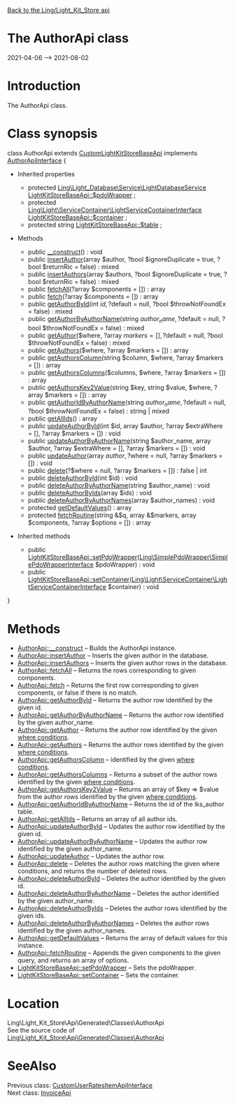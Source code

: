 [Back to the Ling/Light_Kit_Store api](https://github.com/lingtalfi/Light_Kit_Store/blob/master/doc/api/Ling/Light_Kit_Store.md)



The AuthorApi class
================
2021-04-06 --> 2021-08-02






Introduction
============

The AuthorApi class.



Class synopsis
==============


class <span class="pl-k">AuthorApi</span> extends [CustomLightKitStoreBaseApi](https://github.com/lingtalfi/Light_Kit_Store/blob/master/doc/api/Ling/Light_Kit_Store/Api/Custom/Classes/CustomLightKitStoreBaseApi.md) implements [AuthorApiInterface](https://github.com/lingtalfi/Light_Kit_Store/blob/master/doc/api/Ling/Light_Kit_Store/Api/Generated/Interfaces/AuthorApiInterface.md) {

- Inherited properties
    - protected [Ling\Light_Database\Service\LightDatabaseService](https://github.com/lingtalfi/Light_Database/blob/master/doc/api/Ling/Light_Database/Service/LightDatabaseService.md) [LightKitStoreBaseApi::$pdoWrapper](#property-pdoWrapper) ;
    - protected [Ling\Light\ServiceContainer\LightServiceContainerInterface](https://github.com/lingtalfi/Light/blob/master/doc/api/Ling/Light/ServiceContainer/LightServiceContainerInterface.md) [LightKitStoreBaseApi::$container](#property-container) ;
    - protected string [LightKitStoreBaseApi::$table](#property-table) ;

- Methods
    - public [__construct](https://github.com/lingtalfi/Light_Kit_Store/blob/master/doc/api/Ling/Light_Kit_Store/Api/Generated/Classes/AuthorApi/__construct.md)() : void
    - public [insertAuthor](https://github.com/lingtalfi/Light_Kit_Store/blob/master/doc/api/Ling/Light_Kit_Store/Api/Generated/Classes/AuthorApi/insertAuthor.md)(array $author, ?bool $ignoreDuplicate = true, ?bool $returnRic = false) : mixed
    - public [insertAuthors](https://github.com/lingtalfi/Light_Kit_Store/blob/master/doc/api/Ling/Light_Kit_Store/Api/Generated/Classes/AuthorApi/insertAuthors.md)(array $authors, ?bool $ignoreDuplicate = true, ?bool $returnRic = false) : mixed
    - public [fetchAll](https://github.com/lingtalfi/Light_Kit_Store/blob/master/doc/api/Ling/Light_Kit_Store/Api/Generated/Classes/AuthorApi/fetchAll.md)(?array $components = []) : array
    - public [fetch](https://github.com/lingtalfi/Light_Kit_Store/blob/master/doc/api/Ling/Light_Kit_Store/Api/Generated/Classes/AuthorApi/fetch.md)(?array $components = []) : array
    - public [getAuthorById](https://github.com/lingtalfi/Light_Kit_Store/blob/master/doc/api/Ling/Light_Kit_Store/Api/Generated/Classes/AuthorApi/getAuthorById.md)(int $id, ?$default = null, ?bool $throwNotFoundEx = false) : mixed
    - public [getAuthorByAuthorName](https://github.com/lingtalfi/Light_Kit_Store/blob/master/doc/api/Ling/Light_Kit_Store/Api/Generated/Classes/AuthorApi/getAuthorByAuthorName.md)(string $author_name, ?$default = null, ?bool $throwNotFoundEx = false) : mixed
    - public [getAuthor](https://github.com/lingtalfi/Light_Kit_Store/blob/master/doc/api/Ling/Light_Kit_Store/Api/Generated/Classes/AuthorApi/getAuthor.md)($where, ?array $markers = [], ?$default = null, ?bool $throwNotFoundEx = false) : mixed
    - public [getAuthors](https://github.com/lingtalfi/Light_Kit_Store/blob/master/doc/api/Ling/Light_Kit_Store/Api/Generated/Classes/AuthorApi/getAuthors.md)($where, ?array $markers = []) : array
    - public [getAuthorsColumn](https://github.com/lingtalfi/Light_Kit_Store/blob/master/doc/api/Ling/Light_Kit_Store/Api/Generated/Classes/AuthorApi/getAuthorsColumn.md)(string $column, $where, ?array $markers = []) : array
    - public [getAuthorsColumns](https://github.com/lingtalfi/Light_Kit_Store/blob/master/doc/api/Ling/Light_Kit_Store/Api/Generated/Classes/AuthorApi/getAuthorsColumns.md)($columns, $where, ?array $markers = []) : array
    - public [getAuthorsKey2Value](https://github.com/lingtalfi/Light_Kit_Store/blob/master/doc/api/Ling/Light_Kit_Store/Api/Generated/Classes/AuthorApi/getAuthorsKey2Value.md)(string $key, string $value, $where, ?array $markers = []) : array
    - public [getAuthorIdByAuthorName](https://github.com/lingtalfi/Light_Kit_Store/blob/master/doc/api/Ling/Light_Kit_Store/Api/Generated/Classes/AuthorApi/getAuthorIdByAuthorName.md)(string $author_name, ?$default = null, ?bool $throwNotFoundEx = false) : string | mixed
    - public [getAllIds](https://github.com/lingtalfi/Light_Kit_Store/blob/master/doc/api/Ling/Light_Kit_Store/Api/Generated/Classes/AuthorApi/getAllIds.md)() : array
    - public [updateAuthorById](https://github.com/lingtalfi/Light_Kit_Store/blob/master/doc/api/Ling/Light_Kit_Store/Api/Generated/Classes/AuthorApi/updateAuthorById.md)(int $id, array $author, ?array $extraWhere = [], ?array $markers = []) : void
    - public [updateAuthorByAuthorName](https://github.com/lingtalfi/Light_Kit_Store/blob/master/doc/api/Ling/Light_Kit_Store/Api/Generated/Classes/AuthorApi/updateAuthorByAuthorName.md)(string $author_name, array $author, ?array $extraWhere = [], ?array $markers = []) : void
    - public [updateAuthor](https://github.com/lingtalfi/Light_Kit_Store/blob/master/doc/api/Ling/Light_Kit_Store/Api/Generated/Classes/AuthorApi/updateAuthor.md)(array $author, ?$where = null, ?array $markers = []) : void
    - public [delete](https://github.com/lingtalfi/Light_Kit_Store/blob/master/doc/api/Ling/Light_Kit_Store/Api/Generated/Classes/AuthorApi/delete.md)(?$where = null, ?array $markers = []) : false | int
    - public [deleteAuthorById](https://github.com/lingtalfi/Light_Kit_Store/blob/master/doc/api/Ling/Light_Kit_Store/Api/Generated/Classes/AuthorApi/deleteAuthorById.md)(int $id) : void
    - public [deleteAuthorByAuthorName](https://github.com/lingtalfi/Light_Kit_Store/blob/master/doc/api/Ling/Light_Kit_Store/Api/Generated/Classes/AuthorApi/deleteAuthorByAuthorName.md)(string $author_name) : void
    - public [deleteAuthorByIds](https://github.com/lingtalfi/Light_Kit_Store/blob/master/doc/api/Ling/Light_Kit_Store/Api/Generated/Classes/AuthorApi/deleteAuthorByIds.md)(array $ids) : void
    - public [deleteAuthorByAuthorNames](https://github.com/lingtalfi/Light_Kit_Store/blob/master/doc/api/Ling/Light_Kit_Store/Api/Generated/Classes/AuthorApi/deleteAuthorByAuthorNames.md)(array $author_names) : void
    - protected [getDefaultValues](https://github.com/lingtalfi/Light_Kit_Store/blob/master/doc/api/Ling/Light_Kit_Store/Api/Generated/Classes/AuthorApi/getDefaultValues.md)() : array
    - protected [fetchRoutine](https://github.com/lingtalfi/Light_Kit_Store/blob/master/doc/api/Ling/Light_Kit_Store/Api/Generated/Classes/AuthorApi/fetchRoutine.md)(string &$q, array &$markers, array $components, ?array $options = []) : array

- Inherited methods
    - public [LightKitStoreBaseApi::setPdoWrapper](https://github.com/lingtalfi/Light_Kit_Store/blob/master/doc/api/Ling/Light_Kit_Store/Api/Generated/Classes/LightKitStoreBaseApi/setPdoWrapper.md)([Ling\SimplePdoWrapper\SimplePdoWrapperInterface](https://github.com/lingtalfi/SimplePdoWrapper/blob/master/doc/api/Ling/SimplePdoWrapper/SimplePdoWrapperInterface.md) $pdoWrapper) : void
    - public [LightKitStoreBaseApi::setContainer](https://github.com/lingtalfi/Light_Kit_Store/blob/master/doc/api/Ling/Light_Kit_Store/Api/Generated/Classes/LightKitStoreBaseApi/setContainer.md)([Ling\Light\ServiceContainer\LightServiceContainerInterface](https://github.com/lingtalfi/Light/blob/master/doc/api/Ling/Light/ServiceContainer/LightServiceContainerInterface.md) $container) : void

}






Methods
==============

- [AuthorApi::__construct](https://github.com/lingtalfi/Light_Kit_Store/blob/master/doc/api/Ling/Light_Kit_Store/Api/Generated/Classes/AuthorApi/__construct.md) &ndash; Builds the AuthorApi instance.
- [AuthorApi::insertAuthor](https://github.com/lingtalfi/Light_Kit_Store/blob/master/doc/api/Ling/Light_Kit_Store/Api/Generated/Classes/AuthorApi/insertAuthor.md) &ndash; Inserts the given author in the database.
- [AuthorApi::insertAuthors](https://github.com/lingtalfi/Light_Kit_Store/blob/master/doc/api/Ling/Light_Kit_Store/Api/Generated/Classes/AuthorApi/insertAuthors.md) &ndash; Inserts the given author rows in the database.
- [AuthorApi::fetchAll](https://github.com/lingtalfi/Light_Kit_Store/blob/master/doc/api/Ling/Light_Kit_Store/Api/Generated/Classes/AuthorApi/fetchAll.md) &ndash; Returns the rows corresponding to given components.
- [AuthorApi::fetch](https://github.com/lingtalfi/Light_Kit_Store/blob/master/doc/api/Ling/Light_Kit_Store/Api/Generated/Classes/AuthorApi/fetch.md) &ndash; Returns the first row corresponding to given components, or false if there is no match.
- [AuthorApi::getAuthorById](https://github.com/lingtalfi/Light_Kit_Store/blob/master/doc/api/Ling/Light_Kit_Store/Api/Generated/Classes/AuthorApi/getAuthorById.md) &ndash; Returns the author row identified by the given id.
- [AuthorApi::getAuthorByAuthorName](https://github.com/lingtalfi/Light_Kit_Store/blob/master/doc/api/Ling/Light_Kit_Store/Api/Generated/Classes/AuthorApi/getAuthorByAuthorName.md) &ndash; Returns the author row identified by the given author_name.
- [AuthorApi::getAuthor](https://github.com/lingtalfi/Light_Kit_Store/blob/master/doc/api/Ling/Light_Kit_Store/Api/Generated/Classes/AuthorApi/getAuthor.md) &ndash; Returns the author row identified by the given [where conditions](https://github.com/lingtalfi/SimplePdoWrapper#the-where-conditions).
- [AuthorApi::getAuthors](https://github.com/lingtalfi/Light_Kit_Store/blob/master/doc/api/Ling/Light_Kit_Store/Api/Generated/Classes/AuthorApi/getAuthors.md) &ndash; Returns the author rows identified by the given [where conditions](https://github.com/lingtalfi/SimplePdoWrapper#the-where-conditions).
- [AuthorApi::getAuthorsColumn](https://github.com/lingtalfi/Light_Kit_Store/blob/master/doc/api/Ling/Light_Kit_Store/Api/Generated/Classes/AuthorApi/getAuthorsColumn.md) &ndash; identified by the given [where conditions](https://github.com/lingtalfi/SimplePdoWrapper#the-where-conditions).
- [AuthorApi::getAuthorsColumns](https://github.com/lingtalfi/Light_Kit_Store/blob/master/doc/api/Ling/Light_Kit_Store/Api/Generated/Classes/AuthorApi/getAuthorsColumns.md) &ndash; Returns a subset of the author rows identified by the given [where conditions](https://github.com/lingtalfi/SimplePdoWrapper#the-where-conditions).
- [AuthorApi::getAuthorsKey2Value](https://github.com/lingtalfi/Light_Kit_Store/blob/master/doc/api/Ling/Light_Kit_Store/Api/Generated/Classes/AuthorApi/getAuthorsKey2Value.md) &ndash; Returns an array of $key => $value from the author rows identified by the given [where conditions](https://github.com/lingtalfi/SimplePdoWrapper#the-where-conditions).
- [AuthorApi::getAuthorIdByAuthorName](https://github.com/lingtalfi/Light_Kit_Store/blob/master/doc/api/Ling/Light_Kit_Store/Api/Generated/Classes/AuthorApi/getAuthorIdByAuthorName.md) &ndash; Returns the id of the lks_author table.
- [AuthorApi::getAllIds](https://github.com/lingtalfi/Light_Kit_Store/blob/master/doc/api/Ling/Light_Kit_Store/Api/Generated/Classes/AuthorApi/getAllIds.md) &ndash; Returns an array of all author ids.
- [AuthorApi::updateAuthorById](https://github.com/lingtalfi/Light_Kit_Store/blob/master/doc/api/Ling/Light_Kit_Store/Api/Generated/Classes/AuthorApi/updateAuthorById.md) &ndash; Updates the author row identified by the given id.
- [AuthorApi::updateAuthorByAuthorName](https://github.com/lingtalfi/Light_Kit_Store/blob/master/doc/api/Ling/Light_Kit_Store/Api/Generated/Classes/AuthorApi/updateAuthorByAuthorName.md) &ndash; Updates the author row identified by the given author_name.
- [AuthorApi::updateAuthor](https://github.com/lingtalfi/Light_Kit_Store/blob/master/doc/api/Ling/Light_Kit_Store/Api/Generated/Classes/AuthorApi/updateAuthor.md) &ndash; Updates the author row.
- [AuthorApi::delete](https://github.com/lingtalfi/Light_Kit_Store/blob/master/doc/api/Ling/Light_Kit_Store/Api/Generated/Classes/AuthorApi/delete.md) &ndash; Deletes the author rows matching the given where conditions, and returns the number of deleted rows.
- [AuthorApi::deleteAuthorById](https://github.com/lingtalfi/Light_Kit_Store/blob/master/doc/api/Ling/Light_Kit_Store/Api/Generated/Classes/AuthorApi/deleteAuthorById.md) &ndash; Deletes the author identified by the given id.
- [AuthorApi::deleteAuthorByAuthorName](https://github.com/lingtalfi/Light_Kit_Store/blob/master/doc/api/Ling/Light_Kit_Store/Api/Generated/Classes/AuthorApi/deleteAuthorByAuthorName.md) &ndash; Deletes the author identified by the given author_name.
- [AuthorApi::deleteAuthorByIds](https://github.com/lingtalfi/Light_Kit_Store/blob/master/doc/api/Ling/Light_Kit_Store/Api/Generated/Classes/AuthorApi/deleteAuthorByIds.md) &ndash; Deletes the author rows identified by the given ids.
- [AuthorApi::deleteAuthorByAuthorNames](https://github.com/lingtalfi/Light_Kit_Store/blob/master/doc/api/Ling/Light_Kit_Store/Api/Generated/Classes/AuthorApi/deleteAuthorByAuthorNames.md) &ndash; Deletes the author rows identified by the given author_names.
- [AuthorApi::getDefaultValues](https://github.com/lingtalfi/Light_Kit_Store/blob/master/doc/api/Ling/Light_Kit_Store/Api/Generated/Classes/AuthorApi/getDefaultValues.md) &ndash; Returns the array of default values for this instance.
- [AuthorApi::fetchRoutine](https://github.com/lingtalfi/Light_Kit_Store/blob/master/doc/api/Ling/Light_Kit_Store/Api/Generated/Classes/AuthorApi/fetchRoutine.md) &ndash; Appends the given components to the given query, and returns an array of options.
- [LightKitStoreBaseApi::setPdoWrapper](https://github.com/lingtalfi/Light_Kit_Store/blob/master/doc/api/Ling/Light_Kit_Store/Api/Generated/Classes/LightKitStoreBaseApi/setPdoWrapper.md) &ndash; Sets the pdoWrapper.
- [LightKitStoreBaseApi::setContainer](https://github.com/lingtalfi/Light_Kit_Store/blob/master/doc/api/Ling/Light_Kit_Store/Api/Generated/Classes/LightKitStoreBaseApi/setContainer.md) &ndash; Sets the container.





Location
=============
Ling\Light_Kit_Store\Api\Generated\Classes\AuthorApi<br>
See the source code of [Ling\Light_Kit_Store\Api\Generated\Classes\AuthorApi](https://github.com/lingtalfi/Light_Kit_Store/blob/master/Api/Generated/Classes/AuthorApi.php)



SeeAlso
==============
Previous class: [CustomUserRatesItemApiInterface](https://github.com/lingtalfi/Light_Kit_Store/blob/master/doc/api/Ling/Light_Kit_Store/Api/Custom/Interfaces/CustomUserRatesItemApiInterface.md)<br>Next class: [InvoiceApi](https://github.com/lingtalfi/Light_Kit_Store/blob/master/doc/api/Ling/Light_Kit_Store/Api/Generated/Classes/InvoiceApi.md)<br>
